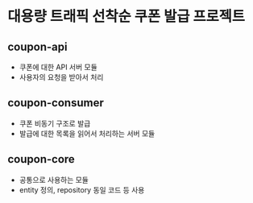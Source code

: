 # 대용량 트래픽 선착순 쿠폰 발급 프로젝트
## coupon-api
- 쿠폰에 대한 API 서버 모듈
- 사용자의 요청을 받아서 처리

## coupon-consumer
- 쿠폰 비동기 구조로 발급
- 발급에 대한 목록을 읽어서 처리하는 서버 모듈

## coupon-core
- 공통으로 사용하는 모듈
- entity 정의, repository 동일 코드 등 사용
